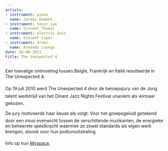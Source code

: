 ```yaml
---
artists:
- instrument: piano
  name: Jeremy Dumont
- instrument: tenor sax
  name: Vincent Thekal
- instrument: electric bass
  name: Vincent Cuper
- instrument: drums.
  name: Armando Luongo
date: 10-06-2011
title: The Unexpected 4
---
```

Een toevalige ontmoeting tussen Belgïe, Frankrijk en Italië resulteerde in The Unexpected 4. 

Op 19 juli 2010 werd The Unexpected 4 door de beroepsjury van de Jong talent wedstrijd van 
het Dinant Jazz Nights Festival unaniem als winnaar gekozen. 

De jury motiveerde haar keuze als volgt: Voor het groepsgeluid getekend door een 
mooi evenwicht tussen de verschillende muzikanten, de energieke en beheerste speelkracht 
waarmee ze zowel standards als eigen werk brengen, alsook voor hun podiumuitstraling.

Info op hun [Myspace](http://www.myspace.com/theunexpected4).